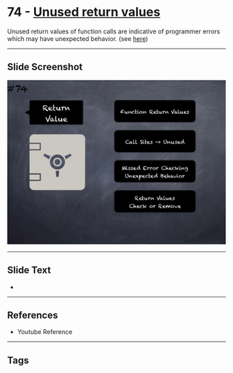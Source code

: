 # 74 - [Unused return values](Unused%20return%20values.md)
Unused return values of function calls are indicative of programmer errors which may have unexpected behavior. (see [here](https://github.com/crytic/slither/wiki/Detector-Documentation#unused-return))

___
## Slide Screenshot
![074.png](../images/pitfalls_and_best_practices101/074.png)
___
## Slide Text
- 
___
## References
- Youtube Reference
___
## Tags